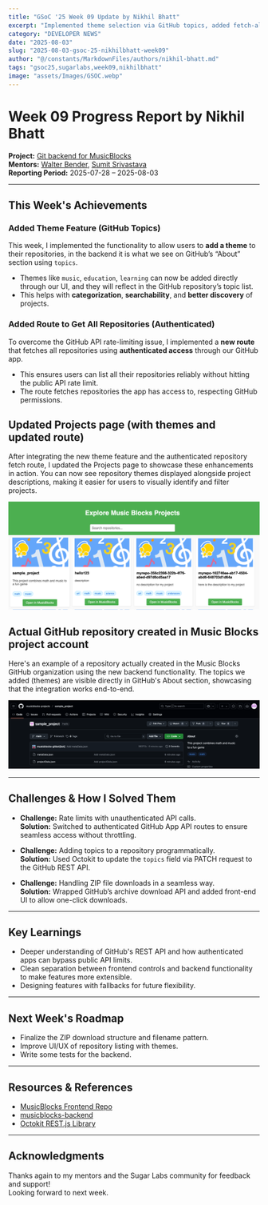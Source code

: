 ```yaml
---
title: "GSoC '25 Week 09 Update by Nikhil Bhatt"
excerpt: "Implemented theme selection via GitHub topics, added fetch-all-repositories route, and introduced download project as ZIP functionality."
category: "DEVELOPER NEWS"
date: "2025-08-03"
slug: "2025-08-03-gsoc-25-nikhilbhatt-week09"
author: "@/constants/MarkdownFiles/authors/nikhil-bhatt.md"
tags: "gsoc25,sugarlabs,week09,nikhilbhatt"
image: "assets/Images/GSOC.webp"
---
```


<!-- markdownlint-disable -->

# Week 09 Progress Report by Nikhil Bhatt

**Project:** [Git backend for MusicBlocks](https://github.com/benikk/musicblocks-backend)  
**Mentors:** [Walter Bender](https://github.com/walterbender), [Sumit Srivastava](https://github.com/sum2it)  
**Reporting Period:** 2025-07-28 – 2025-08-03  

---
## This Week's Achievements

###  Added Theme Feature (GitHub Topics)
This week, I implemented the functionality to allow users to **add a theme** to their repositories, in the backend it is what we see on GitHub’s “About” section using `topics`.

- Themes like `music`, `education`, `learning` can now be added directly through our UI, and they will reflect in the GitHub repository’s topic list.
- This helps with **categorization**, **searchability**, and **better discovery** of projects.


###  Added Route to Get All Repositories (Authenticated)

To overcome the GitHub API rate-limiting issue, I implemented a **new route** that fetches all repositories using **authenticated access** through our GitHub app. 

- This ensures users can list all their repositories reliably without hitting the public API rate limit.
- The route fetches repositories the app has access to, respecting GitHub permissions. 

## Updated Projects page (with themes and updated route)

After integrating the new theme feature and the authenticated repository fetch route, I updated the Projects page to showcase these enhancements in action. You can now see repository themes displayed alongside project descriptions, making it easier for users to visually identify and filter projects.

![Projects page](assets/Developers/Nikhil/projectPage.webp)

## Actual GitHub repository created in Music Blocks project account 

Here's an example of a repository actually created in the Music Blocks GitHub organization using the new backend functionality. The topics we added (themes) are visible directly in GitHub's About section, showcasing that the integration works end-to-end.

![GitHub repo](assets/Developers/Nikhil/github-repo.webp)

---


## Challenges & How I Solved Them

- **Challenge:** Rate limits with unauthenticated API calls.  
  **Solution:** Switched to authenticated GitHub App API routes to ensure seamless access without throttling.

- **Challenge:** Adding topics to a repository programmatically.  
  **Solution:** Used Octokit to update the `topics` field via PATCH request to the GitHub REST API.

- **Challenge:** Handling ZIP file downloads in a seamless way.  
  **Solution:** Wrapped GitHub’s archive download API and added front-end UI to allow one-click downloads. 

---

## Key Learnings

- Deeper understanding of GitHub's REST API and how authenticated apps can bypass public API limits.
- Clean separation between frontend controls and backend functionality to make features more extensible.
- Designing features with fallbacks for future flexibility. 

---

## Next Week's Roadmap

- Finalize the ZIP download structure and filename pattern.
- Improve UI/UX of repository listing with themes.
- Write some tests for the backend. 

---

## Resources & References

- [MusicBlocks Frontend Repo](https://github.com/sugarlabs/musicblocks)
- [musicblocks-backend](https://github.com/benikk/musicblocks-backend)
- [Octokit REST.js Library](https://github.com/octokit/rest.js)

---

## Acknowledgments

Thanks again to my mentors and the Sugar Labs community for feedback and support!  
Looking forward to next week.  

